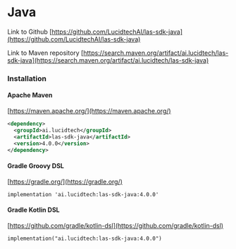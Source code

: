 # Java

Link to Github
[https://github.com/LucidtechAI/las-sdk-java](https://github.com/LucidtechAI/las-sdk-java)

Link to Maven repository
[https://search.maven.org/artifact/ai.lucidtech/las-sdk-java](https://search.maven.org/artifact/ai.lucidtech/las-sdk-java)

### Installation

#### Apache Maven

[https://maven.apache.org/](https://maven.apache.org/)

```xml
<dependency>
  <groupId>ai.lucidtech</groupId>
  <artifactId>las-sdk-java</artifactId>
  <version>4.0.0</version>
</dependency>
```

#### Gradle Groovy DSL

[https://gradle.org/](https://gradle.org/)

```
implementation 'ai.lucidtech:las-sdk-java:4.0.0'
```

#### Gradle Kotlin DSL

[https://github.com/gradle/kotlin-dsl](https://github.com/gradle/kotlin-dsl)

```
implementation("ai.lucidtech:las-sdk-java:4.0.0")
```
